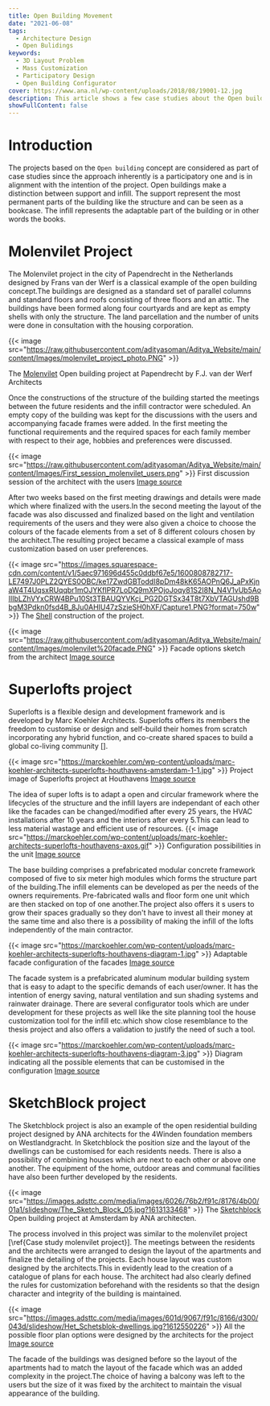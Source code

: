 ```yaml
---
title: Open Building Movement
date: "2021-06-08"
tags:
  - Architecture Design
  - Open Bulidings
keywords:
  - 3D Layout Problem
  - Mass Customization
  - Participatory Design
  - Open Building Configurator
cover: https://www.ana.nl/wp-content/uploads/2018/08/19001-12.jpg
description: This article shows a few case studies about the Open building concept.
showFullContent: false
---
```


# Introduction

The projects based on the `Open building` concept are considered as part of case studies since the approach inherently is a participatory one and is in alignment with the intention of the project. Open buildings make a distinction between support and infill. The support represent the most permanent parts of the building like the structure and can be seen as a bookcase. The infill represents the adaptable part of the building or in other words the books.

# Molenvilet Project

The Molenvilet project in the city of Papendrecht in the Netherlands designed by Frans van der Werf is a classical example of the open building concept.The buildings are designed as a standard set of parallel columns and standard floors and roofs consisting of three floors and an attic. The buildings have been formed along four courtyards and are kept as empty shells with only the structure.
The land parcellation and the number of units were done in consultation with the housing corporation.

{{< image src="https://raw.githubusercontent.com/adityasoman/Aditya_Website/main/content/Images/molenvilet_project_photo.PNG" >}}

The [Molenvilet](http://www.vdwerf.nl/molenvliet.html) Open building project at Papendrecht by F.J. van der Werf Architects

Once the constructions of the structure of the building started the meetings between the future residents and the infill contractor were scheduled. An empty copy of the building was kept for the discussions with the users and accompanying facade frames were added. In the first meeting the functional requirements and the required spaces for each family member with respect to their age, hobbies and preferences were discussed.

{{< image src="https://raw.githubusercontent.com/adityasoman/Aditya_Website/main/content/Images/First_session_molenvilet_users.png" >}}
First discussion session of the architect with the users [Image source](http://www.vdwerf.nl/molenvliet.html)

After two weeks based on the first meeting drawings and details were made which where finalized with the users.In the second meeting the layout of the facade was also discussed and finalized based on the light and ventilation requirements of the users and they were also given a choice to choose the colours of the facade elements from a set of 8 different colours chosen by the architect.The resulting project became a classical example of mass customization based on user preferences.

{{< image src="https://images.squarespace-cdn.com/content/v1/5aec971696d455c0ddbf67e5/1600808782717-LE7497J0PLZ2QYES0OBC/ke17ZwdGBToddI8pDm48kK65AOPnQ6J_aPxKjnaW4T4UqsxRUqqbr1mOJYKfIPR7LoDQ9mXPOjoJoqy81S2I8N_N4V1vUb5AoIIIbLZhVYxCRW4BPu10St3TBAUQYVKcj_PG2DGTSx34T8t7XbVTAGUshd9BbgM3Pdkn0fsd4B_8Ju0AHIU47zSzieSH0hXF/Capture1.PNG?format=750w" >}}
The [Shell](https://councilonopenbuilding.org/molenvilet) construction of the project.

{{< image src="https://raw.githubusercontent.com/adityasoman/Aditya_Website/main/content/Images/molenvilet%20facade.PNG" >}}
Facade options sketch from the architect [Image source](http://www.vdwerf.nl/molenvliet.html)

# Superlofts project

Superlofts is a flexible design and development framework and is developed by Marc Koehler Architects. Superlofts offers its members the freedom to customise or design and self-build their homes from scratch incorporating any hybrid function, and co-create shared spaces to build a global co-living community [].

{{< image src="https://marckoehler.com/wp-content/uploads/marc-koehler-architects-superlofts-houthavens-amsterdam-1-1.jpg" >}}
Project image of Superlofts project at Houthavens [Image source](https://marckoehler.com/project/superlofts-houthavens/)

The idea of super lofts is to adapt a open and circular framework where the lifecycles of the structure and the infill layers are independant of each other like the facades can be changed/modified after every 25 years, the HVAC installations after 10 years and the interiors after every 5.This can lead to less material wastage and efficient use of resources.
{{< image src="https://marckoehler.com/wp-content/uploads/marc-koehler-architects-superlofts-houthavens-axos.gif" >}}
Configuration possibilities in the unit [Image source](https://marckoehler.com/project/superlofts-houthavens/)

The base building comprises a prefabricated modular concrete framework composed of five to six meter high modules which forms the structure part of the building.The infill elements can be developed as per the needs of the owners requirements. Pre-fabricated walls and floor form one unit which are then stacked on top of one another.The project also offers it s users to grow their spaces gradually so they don't have to invest all their money at the same time and also there is a possibility of making the infill of the lofts independently of the main contractor.

{{< image src="https://marckoehler.com/wp-content/uploads/marc-koehler-architects-superlofts-houthavens-diagram-1.jpg" >}}
Adaptable facade configuration of the facades [Image source](https://marckoehler.com/project/superlofts-houthavens/)

The facade system is a prefabricated aluminum modular building system that is easy to adapt to the specific demands of each user/owner. It has the intention of energy saving, natural ventilation and sun shading systems and rainwater drainage.
There are several configurator tools which are under development for these projects as well like the site planning tool the house customization tool for the infill etc.which show close resemblance to the thesis project and also offers a validation to justify the need of such a tool.

{{< image src="https://marckoehler.com/wp-content/uploads/marc-koehler-architects-superlofts-houthavens-diagram-3.jpg" >}}
Diagram indicating all the possible elements that can be customised in the configuration [Image source](https://marckoehler.com/project/superlofts-houthavens/)

# SketchBlock project

The Sketchblock project is also an example of the open residential building project designed by ANA architects for the 4Winden foundation members on Westlandgracht. In Sketchblock the position size and the layout of the dwellings can be customised for each residents needs. There is also a possibility of combining houses which are next to each other or above one another. The equipment of the home, outdoor areas and communal facilities have also been further developed by the residents.

{{< image src="https://images.adsttc.com/media/images/6026/76b2/f91c/8176/4b00/01a1/slideshow/The_Sketch_Block_05.jpg?1613133468" >}}
The [Sketchblock](https://www.archdaily.com/956523/the-sketchblock-ana-architecten?ad_medium=gallery) Open building project at Amsterdam by ANA architecten.

The process involved in this project was similar to the molenvilet project [\ref{Case study molenvilet project}]. The meetings between the residents and the architects were arranged to design the layout of the apartments and finalize the detailing of the projects. Each house layout was custom designed by the architects.This in evidently lead to the creation of a catalogue of plans for each house. The architect had also clearly defined the rules for customization beforehand with the residents so that the design character and integrity of the building is maintained.

{{< image src="https://images.adsttc.com/media/images/601d/9067/f91c/8166/d300/043d/slideshow/Het_Schetsblok-dwellings.jpg?1612550226" >}}
All the possible floor plan options were designed by the architects for the project [Image source](https://www.archdaily.com/956523/the-sketchblock-ana-architecten?ad_medium=gallery)

The facade of the buildings was designed before so the layout of the apartments had to match the layout of the facade which was an added complexity in the project.The choice of having a balcony was left to the users but the size of it was fixed by the architect to maintain the visual appearance of the building.
